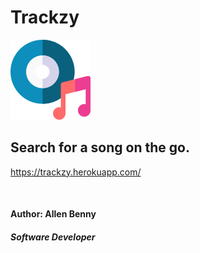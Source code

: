 # Trackzy
![Trackzy](/assets/disc(1).png)
## Search for a song on the go.
https://trackzy.herokuapp.com/

&nbsp; 
#### Author: Allen Benny
##### Software Developer
